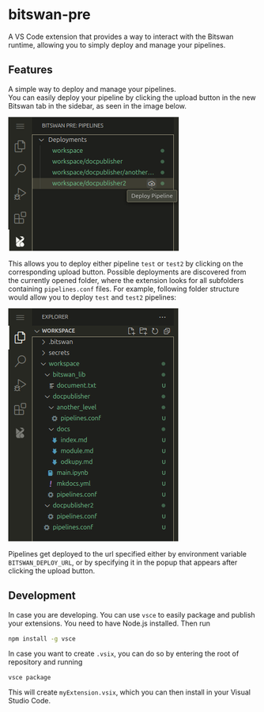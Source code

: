 # bitswan-pre

A VS Code extension that provides a way to interact with the Bitswan runtime, allowing you to simply deploy and manage your pipelines.

## Features

A simple way to deploy and manage your pipelines.\
You can easily deploy your pipeline by clicking the upload button in the new Bitswan tab in the sidebar, as seen in the image below.

![Bitswan tab](resources/readme/pre.png)

This allows you to deploy either pipeline `test` or `test2` by clicking on the corresponding upload button. Possible deployments are discovered from the currently opened folder, where the extension looks for all subfolders containing `pipelines.conf` files. For example, following folder structure would allow you to deploy `test` and `test2` pipelines:

![Bitswan folder structure](resources/readme/explorer.png)

Pipelines get deployed to the url specified either by environment variable `BITSWAN_DEPLOY_URL`, or by specifying it in the popup that appears after clicking the upload button.

## Development

In case you are developing. You can use `vsce` to easily package and publish your extensions. 
You need to have Node.js installed.
Then run
```sh
npm install -g vsce
```

In case you want to create `.vsix`, you can do so by entering the root of repository and running 
```shell
vsce package
```
This will create `myExtension.vsix`, which you can then install in your Visual Studio Code.

